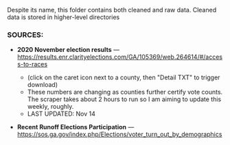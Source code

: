 Despite its name, this folder contains both cleaned and raw data. Cleaned data is stored in higher-level directories

### SOURCES:

- **2020 November election results** — https://results.enr.clarityelections.com/GA/105369/web.264614/#/access-to-races
    - (click on the caret icon next to a county, then "Detail TXT" to trigger download)
    - These numbers are changing as counties further certify vote counts. The scraper takes about 2 hours to run so I am aiming to update this weekly, roughly.
    - LAST UPDATED: Nov 14


- **Recent Runoff Elections Participation** — https://sos.ga.gov/index.php/Elections/voter_turn_out_by_demographics
